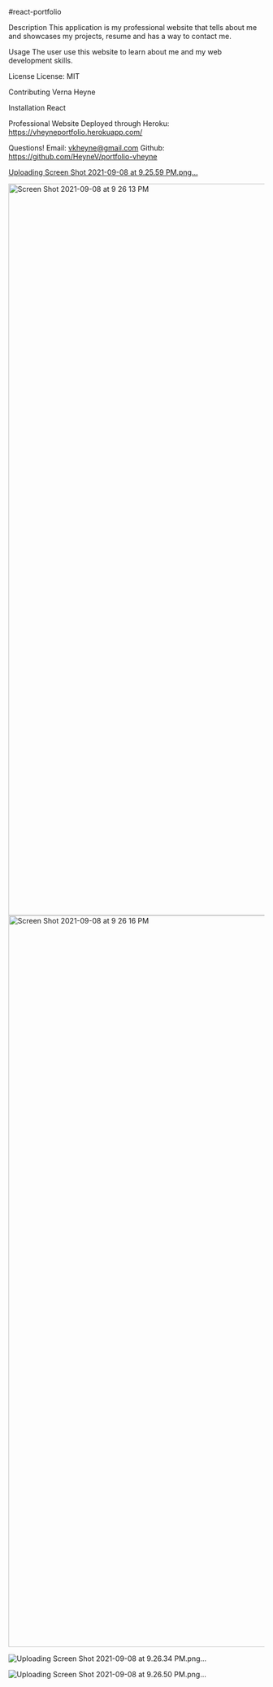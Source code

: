 #react-portfolio

Description
This application is my professional website that tells about me and showcases my projects, resume and has a way to contact me.

Usage
The user use this website to learn about me and my web development skills.

License
License: MIT

Contributing
Verna Heyne

Installation
React

Professional Website Deployed through Heroku:
https://vheyneportfolio.herokuapp.com/

Questions!
Email: vkheyne@gmail.com Github: https://github.com/HeyneV/portfolio-vheyne

[Uploading Screen Shot 2021-09-08 at 9.25.59 PM.png…]()


<img width="1440" alt="Screen Shot 2021-09-08 at 9 26 13 PM" src="https://user-images.githubusercontent.com/81537925/132607026-59583a3f-be43-4d4f-8f4b-583f62666d9c.png">

<img width="1440" alt="Screen Shot 2021-09-08 at 9 26 16 PM" src="https://user-images.githubusercontent.com/81537925/132607042-0704d97d-f83f-41f7-92f7-62248e492c27.png">


![Uploading Screen Shot 2021-09-08 at 9.26.34 PM.png…]()



![Uploading Screen Shot 2021-09-08 at 9.26.50 PM.png…]()
